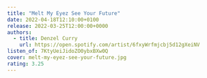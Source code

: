 ```yaml
---
title: "Melt My Eyez See Your Future"
date: 2022-04-18T12:10:00+0100
release: 2022-03-25T12:00:00+0000
authors:
  - title: Denzel Curry
    url: https://open.spotify.com/artist/6fxyWrfmjcbj5d12gXeiNV
listen_of: 7KtyUeiJidoZO0ybxBXw0Q
cover: melt-my-eyez-see-your-future.jpg
rating: 3.25
---
```

